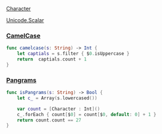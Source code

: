
[Character](https://developer.apple.com/documentation/swift/character)

[Unicode.Scalar](https://developer.apple.com/documentation/swift/unicode/scalar)

### [CamelCase](https://www.hackerrank.com/challenges/camelcase) 

```swift
func camelcase(s: String) -> Int {
    let captials = s.filter { $0.isUppercase }
    return  captials.count + 1
}

```




### [Pangrams](https://www.hackerrank.com/challenges/pangrams/problem)


```swift
func isPangrams(s: String) -> Bool {
    let c_ = Array(s.lowercased())

    var count = [Character : Int]()
    c_.forEach { count[$0] = count[$0, default: 0] + 1 }
    return count.count == 27  
}
```